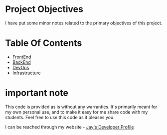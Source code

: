 # Project Objectives

I have put some minor notes related to the primary objectives of this project.

# Table Of Contents

* [FrontEnd](FrontEnd.md)
* [BackEnd](BackEnd.md)
* [DevOps](DevOps.md)
* [Infrastructure](Infrastructure.md)

# important note 

This code is provided as is without any warranties. It's primarily meant for my own personal use, and to make it easy for me share code with my students. Feel free to use this code as it pleases you.

I can be reached through my website - [Jay's Developer Profile](https://jay-study-nildana.github.io/developerprofile)